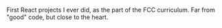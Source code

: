 First React projects I ever did, as the part of the FCC curriculum. Far from "good" code, but close to the heart.
